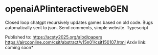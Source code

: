 # openaiAPIinteractivewebGEN
Closed loop chatgpt recursively updates games based on old code. Bugs automatically sent to json. Send comments, simple website. Typescript

Published to: https://acsty2025.org/aibd/papers
https://aircconline.com/csit/abstract/v15n01/csit150107.html
Arxiv link: coming soon*

